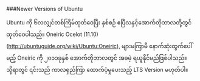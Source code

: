 ###Newer Versions  of Ubuntu 

Ubuntu ကို ၆လလျှင်တစ်ကြိမ်ထုတ်ဝေပြီး နှစ်စဉ် ဧပြီလနှင့်အောက်တိုဘာလတို့တွင် ထုတ်ဝေပါသည်။ Oneiric Ocelot (11.10) (http://ubuntuguide.org/wiki/Ubuntu:Oneiric), များမကြာမီ နောက်ဆုံးထွက်ပေါ်မည့် Oneiric ကို ၂၀၁၁ခုနှစ် အောက်တိုဘာလတွင် အခမဲ့ ရယူနိုင်မည်ဖြစ်ပါသည်။သို့ရာတွင် ၎င်းသည် ကာလရှည်ကြာ ထောက်ပံ့မှုပေးသည့် LTS Version မဟုတ်ပါ။
